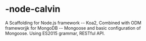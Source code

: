 # -node-calvin
A Scaffolding for Node.js framework -- Koa2, Combined with ODM frameworjjk for MongoDB -- Mongoose and basic configuration of Mongoose. Using ES2015 grammar, RESTful API.
